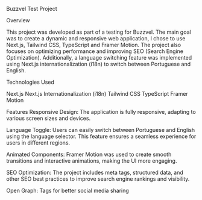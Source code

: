 Buzzvel Test Project

Overview


This project was developed as part of a testing for Buzzvel. The main goal was to create a dynamic and responsive web application, I chose to use Next.js, Tailwind CSS, TypeScript and Framer Motion. The project also focuses on optimizing performance and improving SEO (Search Engine Optimization). Additionally, a language switching feature was implemented using Next.js internationalization (i18n) to switch between Portuguese and English.


Technologies Used

Next.js
Next.js Internationalization (i18n)
Tailwind CSS
TypeScript
Framer Motion


Features
Responsive Design: The application is fully responsive, adapting to various screen sizes and devices.

Language Toggle: Users can easily switch between Portuguese and English using the language selector. This feature ensures a seamless experience for users in different regions.

Animated Components: Framer Motion was used to create smooth transitions and interactive animations, making the UI more engaging.

SEO Optimization: The project includes meta tags, structured data, and other SEO best practices to improve search engine rankings and visibility.

Open Graph: Tags for better social media sharing

